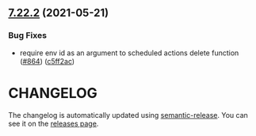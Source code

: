 ## [7.22.2](https://github.com/contentful/contentful-management.js/compare/v7.22.1...v7.22.2) (2021-05-21)


### Bug Fixes

* require env id as an argument to scheduled actions delete function ([#864](https://github.com/contentful/contentful-management.js/issues/864)) ([c5ff2ac](https://github.com/contentful/contentful-management.js/commit/c5ff2acecc0baedd67c69043d37a613f7a7efa0d))

# CHANGELOG

The changelog is automatically updated using
[semantic-release](https://github.com/semantic-release/semantic-release). You
can see it on the [releases page](https://github.com/contentful/contentful-management.js/releases).
